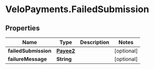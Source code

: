 # VeloPayments.FailedSubmission

## Properties

Name | Type | Description | Notes
------------ | ------------- | ------------- | -------------
**failedSubmission** | [**Payee2**](Payee2.md) |  | [optional] 
**failureMessage** | **String** |  | [optional] 


